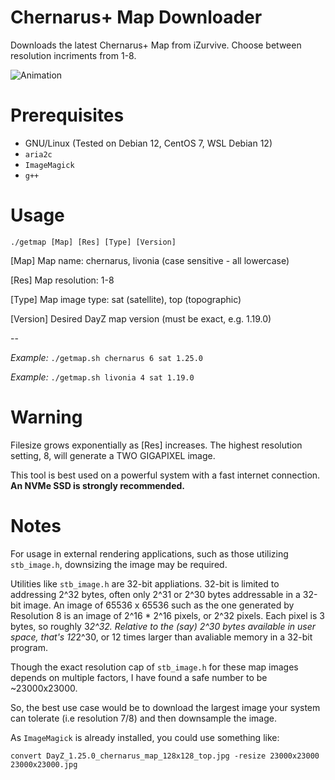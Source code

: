 # Chernarus+ Map Downloader
Downloads the latest Chernarus+ Map from iZurvive. Choose between resolution incriments from 1-8.

![Animation](https://user-images.githubusercontent.com/3127698/208580587-369eb715-0002-4da2-9047-1493bee4ebf7.gif)

# Prerequisites

- GNU/Linux (Tested on Debian 12, CentOS 7, WSL Debian 12)
- `aria2c`
- `ImageMagick`
- `g++`

# Usage

`./getmap [Map] [Res] [Type] [Version]`

[Map] Map name: chernarus, livonia (case sensitive - all lowercase)

[Res]  Map resolution: 1-8

[Type] Map image type: sat (satellite), top (topographic)

[Version] Desired DayZ map version (must be exact, e.g. 1.19.0)

--

_Example:_ `./getmap.sh chernarus 6 sat 1.25.0`

_Example:_ `./getmap.sh livonia 4 sat 1.19.0`

# Warning

Filesize grows exponentially as [Res] increases. The highest resolution setting, 8, will generate a TWO GIGAPIXEL image.

This tool is best used on a powerful system with a fast internet connection. **An NVMe SSD is strongly recommended.**

# Notes

For usage in external rendering applications, such as those utilizing `stb_image.h`, downsizing the image may be required.

Utilities like `stb_image.h` are 32-bit appliations. 32-bit is limited to addressing 2^32 bytes, often only 2^31 or 2^30 bytes addressable in a 32-bit image.
An image of 65536 x 65536 such as the one generated by Resolution 8 is an image of 2^16 * 2^16 pixels, or 2^32 pixels. Each pixel is 3 bytes, so roughly 3*2^32. 
Relative to the (say) 2^30 bytes available in user space, that's 12*2^30, or 12 times larger than avaliable memory in a 32-bit program.

Though the exact resolution cap of `stb_image.h` for these map images depends on multiple factors, I have found a safe number to be ~23000x23000.

So, the best use case would be to download the largest image your system can tolerate (i.e resolution 7/8) and then downsample the image.

As `ImageMagick` is already installed, you could use something like:

`convert DayZ_1.25.0_chernarus_map_128x128_top.jpg -resize 23000x23000 23000x23000.jpg`

